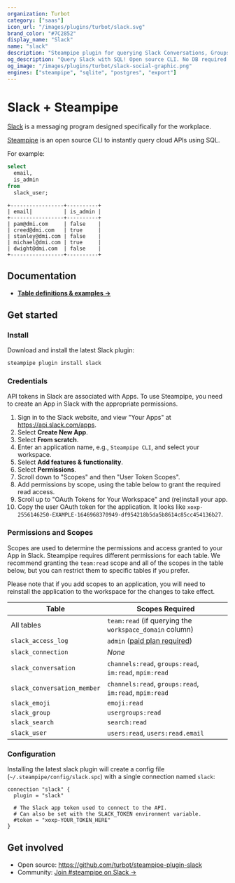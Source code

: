 ```yaml
---
organization: Turbot
category: ["saas"]
icon_url: "/images/plugins/turbot/slack.svg"
brand_color: "#7C2852"
display_name: "Slack"
name: "slack"
description: "Steampipe plugin for querying Slack Conversations, Groups, Users and other resources."
og_description: "Query Slack with SQL! Open source CLI. No DB required."
og_image: "/images/plugins/turbot/slack-social-graphic.png"
engines: ["steampipe", "sqlite", "postgres", "export"]
---
```


# Slack + Steampipe

[Slack](https://slack.com/) is a messaging program designed specifically for the workplace.

[Steampipe](https://steampipe.io) is an open source CLI to instantly query cloud APIs using SQL.

For example:

```sql
select
  email,
  is_admin
from
  slack_user;
```

```
+-----------------+----------+
| email|          | is_admin |
+-----------------+----------+
| pam@dmi.com     | false    |
| creed@dmi.com   | true     |
| stanley@dmi.com | false    |
| michael@dmi.com | true     |
| dwight@dmi.com  | false    |
+-----------------+----------+
```

## Documentation

- **[Table definitions & examples →](/plugins/turbot/slack/tables)**

## Get started

### Install

Download and install the latest Slack plugin:

```bash
steampipe plugin install slack
```

### Credentials

API tokens in Slack are associated with Apps. To use Steampipe, you need to create an App in Slack with the appropriate permissions.

1. Sign in to the Slack website, and view "Your Apps" at https://api.slack.com/apps.
2. Select **Create New App**.
3. Select **From scratch**.
4. Enter an application name, e.g., `Steampipe CLI`, and select your workspace.
5. Select **Add features & functionality**.
6. Select **Permissions**.
7. Scroll down to "Scopes" and then "User Token Scopes".
8. Add permissions by scope, using the table below to grant the required read access.
9. Scroll up to "OAuth Tokens for Your Workspace" and (re)install your app.
10. Copy the user OAuth token for the application. It looks like `xoxp-2556146250-EXAMPLE-1646968370949-df954218b5da5b8614c85cc454136b27`.

### Permissions and Scopes

Scopes are used to determine the permissions and access granted to your App in Slack.
Steampipe requires different permissions for each table. We recommend granting
the `team:read` scope and all of the scopes in the table below, but you can
restrict them to specific tables if you prefer.

Please note that if you add scopes to an application, you will need to reinstall the application to the workspace for the changes to take effect.

| Table                       | Scopes Required                                                                                                  |
| --------------------------- | ---------------------------------------------------------------------------------------------------------------- |
| All tables                  | `team:read` (if querying the `workspace_domain` column)                                                          |
| `slack_access_log`          | `admin` ([paid plan required](https://slack.com/help/articles/360002084807-View-Access-Logs-for-your-workspace)) |
| `slack_connection`          | _None_                                                                                                           |
| `slack_conversation`        | `channels:read`, `groups:read`, `im:read`, `mpim:read`                                                           |
| `slack_conversation_member` | `channels:read`, `groups:read`, `im:read`, `mpim:read`                                                           |
| `slack_emoji`               | `emoji:read`                                                                                                     |
| `slack_group`               | `usergroups:read`                                                                                                |
| `slack_search`              | `search:read`                                                                                                    |
| `slack_user`                | `users:read`, `users:read.email`                                                                                 |

### Configuration

Installing the latest slack plugin will create a config file (`~/.steampipe/config/slack.spc`) with a single connection named `slack`:

```hcl
connection "slack" {
  plugin = "slack"

  # The Slack app token used to connect to the API.
  # Can also be set with the SLACK_TOKEN environment variable.
  #token = "xoxp-YOUR_TOKEN_HERE"
}
```

## Get involved

* Open source: https://github.com/turbot/steampipe-plugin-slack
* Community: [Join #steampipe on Slack →](https://turbot.com/community/join)

